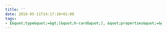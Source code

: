 ```yaml
---
title: ''
date: 2018-05-11T14:17:10+01:00
tags:
- {&quot;type&quot;=&gt;[&quot;h-card&quot;], &quot;properties&quot;=&gt;{&quot;url&quot;=&gt;[&quot;https://foursquare.com/user/6214174&quot;], &quot;name&quot;=&gt;[&quot;Harry&quot;], &quot;photo&quot;=&gt;[&quot;https://igx.4sqi.net/img/user/300x300/H1Q3OI4HDZPT2OFX.jpg&quot;]}, &quot;value&quot;=&gt;&quot;https://foursquare.com/user/6214174&quot;}
---
```

